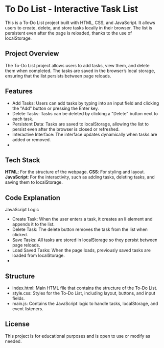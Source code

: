 
# To Do List - Interactive Task List

This is a To-Do List project built with HTML, CSS, and JavaScript. It allows users to create, delete, and store tasks locally in their browser. The list is persistent even after the page is reloaded, thanks to the use of localStorage.

## Project Overview

The To-Do List project allows users to add tasks, view them, and delete them when completed. The tasks are saved in the browser’s local storage, ensuring that the list persists between page reloads.

## Features

- Add Tasks: Users can add tasks by typing into an input field and clicking the "Add" button or pressing the Enter key.
- Delete Tasks: Tasks can be deleted by clicking a "Delete" button next to each task.
- Persistent Data: Tasks are saved to localStorage, allowing the list to persist even after the browser is closed or refreshed.
- Interactive Interface: The interface updates dynamically when tasks are added or removed.
- 
## Tech Stack

**HTML**: For the structure of the webpage.
**CSS**: For styling and layout.
**JavaScript**: For the interactivity, such as adding tasks, deleting tasks, and saving them to localStorage.

## Code Explanation

JavaScript Logic

- Create Task: When the user enters a task, it creates an li element and appends it to the list.
- Delete Task: The delete button removes the task from the list when clicked.
- Save Tasks: All tasks are stored in localStorage so they persist between page reloads.
- Load Saved Tasks: When the page loads, previously saved tasks are loaded from localStorage.
- 
## Structure

- index.html: Main HTML file that contains the structure of the To-Do List.
- style.css: Styles for the To-Do List, including layout, buttons, and input fields.
- main.js: Contains the JavaScript logic to handle tasks, localStorage, and event listeners.

## License

This project is for educational purposes and is open to use or modify as needed.
